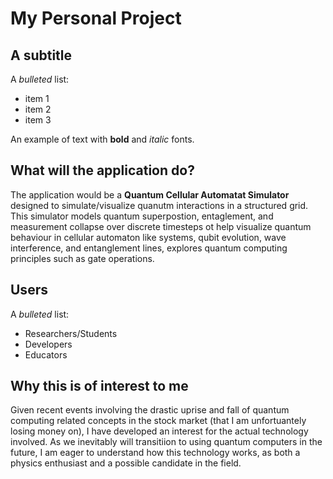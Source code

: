 # My Personal Project

## A subtitle

A *bulleted* list:
- item 1
- item 2
- item 3

An example of text with **bold** and *italic* fonts.  

## What will the application do?

The application would be a **Quantum Cellular Automatat Simulator** designed to simulate/visualize quanutm interactions in a structured grid.
This simulator models quantum superpostion, entaglement, and measurement collapse over discrete timesteps ot help visualize quantum behaviour in 
cellular automaton like systems, qubit evolution, wave interference, and entanglement lines, explores quantum computing principles such as gate operations.

## Users

A *bulleted* list:
- Researchers/Students
- Developers
- Educators

## Why this is of interest to me

Given recent events involving the drastic uprise and fall of quantum computing related concepts in the stock market (that I am unfortuantely losing money on), I have developed an interest for the actual technology involved. As we inevitably will transitiion to using quantum computers in the future, I am eager to understand how this technology works, as both a physics enthusiast and a possible candidate in the field.










